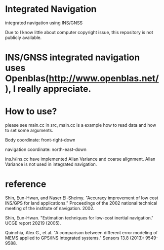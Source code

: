 # Integrated Navigation
integrated navigation using INS/GNSS

Due to I know little about computer copyright issue, this repository is not publicly available.

# INS/GNSS integrated navigation uses Openblas(http://www.openblas.net/), I really appreciate.

# How to use?
please see main.cc in src, main.cc is a example how to read data and how to set some arguments.

Body coordinate: front-right-down

navigation coordinate: north-east-down


ins.h/ins.cc have implemented Allan Variance and coarse alignment. Allan Variance is not used in integrated navigation.

# reference
Shin, Eun-Hwan, and Naser El-Sheimy. "Accuracy improvement of low cost INS/GPS for land applications." Proceedings of the 2002 national technical meeting of the institute of navigation. 2002.

Shin, Eun-Hwan. "Estimation techniques for low-cost inertial navigation." UCGE report 20219 (2005).

Quinchia, Alex G., et al. "A comparison between different error modeling of MEMS applied to GPS/INS integrated systems." Sensors 13.8 (2013): 9549-9588.

